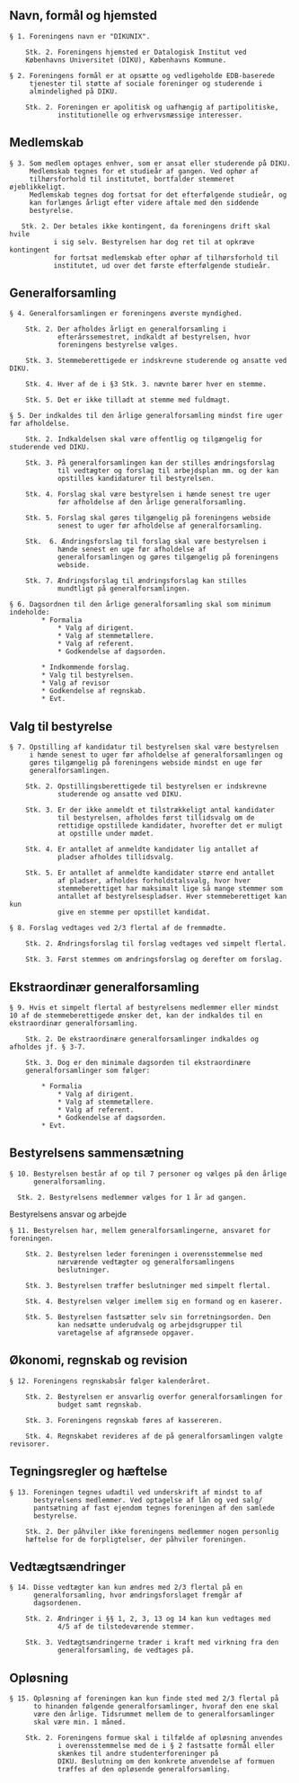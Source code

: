 ## Navn, formål og hjemsted

    § 1. Foreningens navn er "DIKUNIX".

        Stk. 2. Foreningens hjemsted er Datalogisk Institut ved
        Københavns Universitet (DIKU), Københavns Kommune.

    § 2. Foreningens formål er at opsætte og vedligeholde EDB-baserede
         tjenester til støtte af sociale foreninger og studerende i
         almindelighed på DIKU.

        Stk. 2. Foreningen er apolitisk og uafhængig af partipolitiske,
                institutionelle og erhvervsmæssige interesser.

## Medlemskab

    § 3. Som medlem optages enhver, som er ansat eller studerende på DIKU.
         Medlemskab tegnes for et studieår af gangen. Ved ophør af
         tilhørsforhold til institutet, bortfalder stemmeret øjeblikkeligt.
         Medlemskab tegnes dog fortsat for det efterfølgende studieår, og
         kan forlænges årligt efter videre aftale med den siddende
         bestyrelse.

       Stk. 2. Der betales ikke kontingent, da foreningens drift skal hvile
               i sig selv. Bestyrelsen har dog ret til at opkræve kontingent
               for fortsat medlemskab efter ophør af tilhørsforhold til
               institutet, ud over det første efterfølgende studieår.

## Generalforsamling

    § 4. Generalforsamlingen er foreningens øverste myndighed.

        Stk. 2. Der afholdes årligt en generalforsamling i
                efterårssemestret, indkaldt af bestyrelsen, hvor
                foreningens bestyrelse vælges.

        Stk. 3. Stemmeberettigede er indskrevne studerende og ansatte ved DIKU.

        Stk. 4. Hver af de i §3 Stk. 3. nævnte bærer hver en stemme.

        Stk. 5. Det er ikke tilladt at stemme med fuldmagt.

    § 5. Der indkaldes til den årlige generalforsamling mindst fire uger før afholdelse.

        Stk. 2. Indkaldelsen skal være offentlig og tilgængelig for studerende ved DIKU.

        Stk. 3. På generalforsamlingen kan der stilles ændringsforslag
                til vedtægter og forslag til arbejdsplan mm. og der kan
                opstilles kandidaturer til bestyrelsen.

        Stk. 4. Forslag skal være bestyrelsen i hænde senest tre uger
                før afholdelse af den årlige generalforsamling.

        Stk. 5. Forslag skal gøres tilgængelig på foreningens webside
                senest to uger før afholdelse af generalforsamling.

        Stk.  6. Ændringsforslag til forslag skal være bestyrelsen i
                hænde senest en uge før afholdelse af
                generalforsamlingen og gøres tilgængelig på foreningens
                webside.

        Stk. 7. Ændringsforslag til ændringsforslag kan stilles
                mundtligt på generalforsamlingen.

    § 6. Dagsordnen til den årlige generalforsamling skal som minimum indeholde:
            * Formalia
                * Valg af dirigent.
                * Valg af stemmetællere.
                * Valg af referent.
                * Godkendelse af dagsorden.

            * Indkommende forslag.
            * Valg til bestyrelsen.
            * Valg af revisor
            * Godkendelse af regnskab.
            * Evt.

## Valg til bestyrelse

    § 7. Opstilling af kandidatur til bestyrelsen skal være bestyrelsen
         i hænde senest to uger før afholdelse af generalforsamlingen og
         gøres tilgængelig på foreningens webside mindst en uge før
         generalforsamlingen.

        Stk. 2. Opstillingsberettigede til bestyrelsen er indskrevne
                studerende og ansatte ved DIKU.

        Stk. 3. Er der ikke anmeldt et tilstrækkeligt antal kandidater
                til bestyrelsen, afholdes først tillidsvalg om de
                rettidige opstillede kandidater, hvorefter det er muligt
                at opstille under mødet.

        Stk. 4. Er antallet af anmeldte kandidater lig antallet af
                pladser afholdes tillidsvalg.

        Stk. 5. Er antallet af anmeldte kandidater større end antallet
                af pladser, afholdes forholdstalsvalg, hvor hver
                stemmeberettiget har maksimalt lige så mange stemmer som
                antallet af bestyrelsespladser. Hver stemmeberettiget kan kun
                give en stemme per opstillet kandidat.

    § 8. Forslag vedtages ved 2/3 flertal af de fremmødte.

        Stk. 2. Ændringsforslag til forslag vedtages ved simpelt flertal.

        Stk. 3. Først stemmes om ændringsforslag og derefter om forslag.

## Ekstraordinær generalforsamling

    § 9. Hvis et simpelt flertal af bestyrelsens medlemmer eller mindst
    10 af de stemmeberettigede ønsker det, kan der indkaldes til en
    ekstraordinær generalforsamling.

        Stk. 2. De ekstraordinære generalforsamlinger indkaldes og afholdes jf. § 3-7.

        Stk. 3. Dog er den minimale dagsorden til ekstraordinære
        generalforsamlinger som følger:

            * Formalia
                * Valg af dirigent.
                * Valg af stemmetællere.
                * Valg af referent.
                * Godkendelse af dagsorden.
            * Evt.

## Bestyrelsens sammensætning

    § 10. Bestyrelsen består af op til 7 personer og vælges på den årlige
          generalforsamling.

      Stk. 2. Bestyrelsens medlemmer vælges for 1 år ad gangen.

Bestyrelsens ansvar og arbejde

    § 11. Bestyrelsen har, mellem generalforsamlingerne, ansvaret for foreningen.

        Stk. 2. Bestyrelsen leder foreningen i overensstemmelse med
                nærværende vedtægter og generalforsamlingens
                beslutninger.

        Stk. 3. Bestyrelsen træffer beslutninger med simpelt flertal.

        Stk. 4. Bestyrelsen vælger imellem sig en formand og en kaserer.

        Stk. 5. Bestyrelsen fastsætter selv sin forretningsorden. Den
                kan nedsætte underudvalg og arbejdsgrupper til
                varetagelse af afgrænsede opgaver.

## Økonomi, regnskab og revision

    § 12. Foreningens regnskabsår følger kalenderåret.

        Stk. 2. Bestyrelsen er ansvarlig overfor generalforsamlingen for
                budget samt regnskab.

        Stk. 3. Foreningens regnskab føres af kassereren.

        Stk. 4. Regnskabet revideres af de på generalforsamlingen valgte revisorer.

## Tegningsregler og hæftelse

    § 13. Foreningen tegnes udadtil ved underskrift af mindst to af
          bestyrelsens medlemmer. Ved optagelse af lån og ved salg/
          pantsætning af fast ejendom tegnes foreningen af den samlede
          bestyrelse.

        Stk. 2. Der påhviler ikke foreningens medlemmer nogen personlig
        hæftelse for de forpligtelser, der påhviler foreningen.

## Vedtægtsændringer

    § 14. Disse vedtægter kan kun ændres med 2/3 flertal på en
          generalforsamling, hvor ændringsforslaget fremgår af
          dagsordenen.

        Stk. 2. Ændringer i §§ 1, 2, 3, 13 og 14 kan kun vedtages med
                4/5 af de tilstedeværende stemmer.

        Stk. 3. Vedtægtsændringerne træder i kraft med virkning fra den
                generalforsamling, de vedtages på.

## Opløsning

    § 15. Opløsning af foreningen kan kun finde sted med 2/3 flertal på
          to hinanden følgende generalforsamlinger, hvoraf den ene skal
          være den årlige. Tidsrummet mellem de to generalforsamlinger
          skal være min. 1 måned.

        Stk. 2. Foreningens formue skal i tilfælde af opløsning anvendes
                i overensstemmelse med de i § 2 fastsatte formål eller
                skænkes til andre studenterforeninger på
                DIKU. Beslutning om den konkrete anvendelse af formuen
                træffes af den opløsende generalforsamling.
